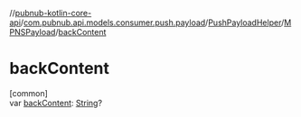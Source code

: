 //[pubnub-kotlin-core-api](../../../../index.md)/[com.pubnub.api.models.consumer.push.payload](../../index.md)/[PushPayloadHelper](../index.md)/[MPNSPayload](index.md)/[backContent](back-content.md)

# backContent

[common]\
var [backContent](back-content.md): [String](https://kotlinlang.org/api/latest/jvm/stdlib/kotlin/-string/index.html)?
